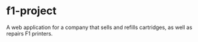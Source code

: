# f1-project
A web application for a company that sells and refills cartridges, as well as repairs F1 printers.

